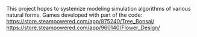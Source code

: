 This project hopes to systemize modeling simulation algorithms of various natural forms.
Games developed with part of the code:
https://store.steampowered.com/app/875240/Tree_Bonsai/
https://store.steampowered.com/app/960140/Flower_Design/
